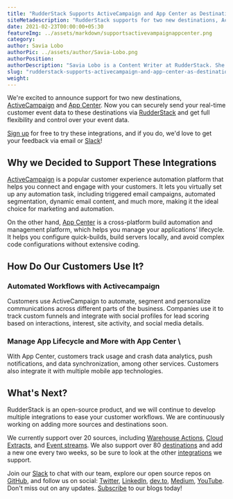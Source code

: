 ```yaml
---
title: "RudderStack Supports ActiveCampaign and App Center as Destinations"
siteMetadescription: "RudderStack supports for two new destinations, ActiveCampaign and App Center- send your real-time customer event data to these destinations via RudderStack."
date: 2021-02-23T00:00:00+05:30
featureImg: ../assets/markdown/supportsactivevampaignappcenter.png
category:
author: Savia Lobo
authorPic: ../assets/author/Savia-Lobo.png
authorPosition:
authorDescription: "Savia Lobo is a Content Writer at RudderStack. She is a techie at heart and loves to stay up to date with tech happenings across the globe. If she is not writing or reading, you will find her singing and composing songs."
slug: "rudderstack-supports-activecampaign-and-app-center-as-destinations"
weight: 
---
```


We're excited to announce support for two new destinations, [ActiveCampaign](https://rudderstack.com/integration/activecampaign/) and [App Center](https://rudderstack.com/integration/app-center/). Now you can securely send your real-time customer event data to these destinations via [RudderStack](http://www.rudderstack.com/) and get full flexibility and control over your event data.  

[Sign up](https://app.rudderstack.com/signup) for free to try these integrations, and if you do, we'd love to get your feedback via email or [Slack](https://resources.rudderstack.com/join-rudderstack-slack)! 


## Why we Decided to Support These Integrations

[ActiveCampaign](https://docs.rudderstack.com/destinations/active-campaign) is a popular customer experience automation platform that helps you connect and engage with your customers. It lets you virtually set up any automation task, including triggered email campaigns, automated segmentation, dynamic email content, and much more, making it the ideal choice for marketing and automation. 

On the other hand, [App Center](https://docs.rudderstack.com/destinations/appcenter) is a cross-platform build automation and management platform, which helps you manage your applications’ lifecycle. It helps you configure quick-builds, build servers locally, and avoid complex code configurations without extensive coding.


## How Do Our Customers Use It?


### Automated Workflows with Activecampaign

Customers use ActiveCampaign to automate, segment and personalize communications across different parts of the business. Companies use it to track custom funnels and integrate with social profiles for lead scoring based on interactions, interest, site activity, and social media details.


### Manage App Lifecycle and More with App Center \


With App Center, customers track usage and crash data analytics, push notifications, and data synchronization, among other services. Customers also integrate it with multiple mobile app technologies.


## What's Next?

RudderStack is an open-source product, and we will continue to develop multiple integrations to ease your customer workflows. We are continuously working on adding more sources and destinations soon.

We currently support over 20 sources, including [Warehouse Actions](https://docs.rudderstack.com/warehouse-actions), [Cloud Extracts](https://docs.rudderstack.com/cloud-extract-sources), and [Event streams](https://docs.rudderstack.com/rudderstack-event-streams). We also support over 80 [destinations](https://docs.rudderstack.com/destinations) and add a new one every two weeks, so be sure to look at the other [integrations](https://rudderstack.com/integration/) we support. 

Join our [Slack](https://resources.rudderstack.com/join-rudderstack-slack) to chat with our team, explore our open source repos on [GitHub](https://github.com/rudderlabs), and follow us on social: [Twitter](https://twitter.com/RudderStack), [LinkedIn](https://www.linkedin.com/company/rudderlabs/), [dev.to](https://dev.to/rudderstack), [Medium](https://rudderstack.medium.com/), [YouTube](https://www.youtube.com/channel/UCgV-B77bV_-LOmKYHw8jvBw). Don't miss out on any updates. [Subscribe](https://rudderstack.com/blog/) to our blogs today!
